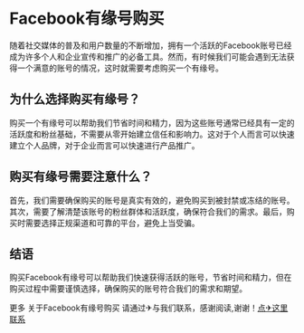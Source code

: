 # Facebook有缘号购买

随着社交媒体的普及和用户数量的不断增加，拥有一个活跃的Facebook账号已经成为许多个人和企业宣传和推广的必备工具。然而，有时候我们可能会遇到无法获得一个满意的账号的情况，这时就需要考虑购买一个有缘号。

## 为什么选择购买有缘号？

购买一个有缘号可以帮助我们节省时间和精力，因为这些账号通常已经具有一定的活跃度和粉丝基础，不需要从零开始建立信任和影响力。这对于个人而言可以快速建立个人品牌，对于企业而言可以快速进行产品推广。

## 购买有缘号需要注意什么？

首先，我们需要确保购买的账号是真实有效的，避免购买到被封禁或冻结的账号。其次，需要了解清楚该账号的粉丝群体和活跃度，确保符合我们的需求。最后，购买时需要选择正规渠道和可靠的平台，避免上当受骗。

## 结语

购买Facebook有缘号可以帮助我们快速获得活跃的账号，节省时间和精力，但在购买过程中需要谨慎选择，确保购买的账号符合我们的需求和期望。

更多 关于Facebook有缘号购买 请通过✈与我们联系，感谢阅读,谢谢！[点✈这里联系](https://gg.k02.cc)